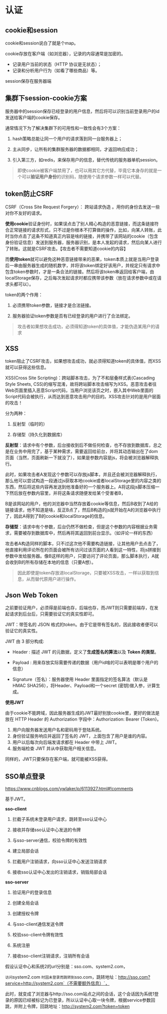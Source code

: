 # **认证**
## **cookie和session**
cookie和session说白了就是个map。

cookie存放在客户端（如浏览器），记录的内容通常是加密的。

- 记录用户当前的状态（HTTP 协议是无状态）；
- 记录和分析用户行为（如看了哪些商品）等。

session保存在服务器端

## **集群下session-cookie方案**
服务器中的session保存已经登录的用户信息，然后将可以识别当前登录用户的id发送给客户端的cookie保存。

通常情况下为了解决集群下的可用性和一致性会有3个方案：

1. hash策略总能让同一个用户的请求落到同一台服务器上；

2. 主从同步，让所有的集群服务器的数据都相同，才返回响应成功；

3. 引入第三方，如redis，来保存用户的信息，替代传统的服务器单机session。


>即使cookie被客户端禁用了，也可以用其它方代替，毕竟它本身存的就是一个可以**验证用户身份**的识别码，随便用个请求参数一样可以代替。

## **token防止CSRF**
CSRF（Cross Site Request Forgery）： 跨站请求伪造 。用你的身份去发送一些对你不友好的请求。

**使用cookie**验证身份时，如果误点击了别人精心构造的恶意链接，而这条链接符合正常链接的请求形式，只不过是你根本不打算做的操作，比如，向某人转账，此时当你点击了这条不知道真正内容是啥的链接，并携带了该网站的cookie（包含身份验证信息）发送到服务器，服务器识别，是本人发起的请求，然后向某人进行了转账。这就是CSRF攻击。【攻击者不需要知道cookie的内容】

而**使用token**就可以避免这种恶意链接带来的恶果，token本质上就是当用户登录后一串由服务器生成的随机数字，并将该token绑定好该用户，并规定只有请求中包含token参数时，才是一条合法的链接。然后将该token串返回给客户端，由localStorage保存，之后每次发起请求时都应携带该参数（放在请求参数中或在请求头都可以）。

token的两个作用：

1. 必须携带token参数，链接才是合法链接。

2. 服务器验证token参数是否有已经登录的用户进行了合法绑定。

>攻击者如果想攻击成功，必须得知道token的具体值，才能伪造某用户的请求

## **XSS**
token阻止了CSRF攻击，如果想攻击成功，就必须得知道token的具体值，而XSS就可以获得这些信息。

XSS(Cross Site Scripting)：跨站脚本攻击，为了不和层叠样式表(Cascading Style Sheets, CSS)的缩写混淆，故将跨站脚本攻击缩写为XSS。恶意攻击者往Web页面里插入恶意Script代码，当用户浏览该页之时，嵌入其中Web里面的Script代码会被执行，从而达到恶意攻击用户的目的。XSS攻击针对的是用户层面的攻击！

分为两种：

1. 反射型（临时的）

2. 存储型（持久化到数据库）

**反射型**：请求中有个参数，后台接收到后不做任何检查，也不存放到数据库，总之是在业务中用完了，基于某种需求，需要返回给前台，并将其动态输出在了dom页面（当然，页面刷新一下就没了），如果是参数内容是js，将会被浏览器解释执行。

此时，如果攻击者A发现这个参数可以存放js脚本，并且还会被浏览器解释执行，那么他可以尝试构造一段通过js获取本地cookie或者localStorage里的内容之类的东西，然后将这些内容再发送到他准备好的一个服务器上。A将这段js脚本压缩一下然后放在参数内容里，并将这条请求随便发给某个受害者B，

B是该网站的用户，他的浏览器中当然存放着cookie等信息，然后B收到了A给的链接请求，他不知道是啥，反正B点了，然后B构造的js就开始在A的浏览器中执行了，因此A得到了B的cookie和localStorage的信息。

**存储型**：请求中有个参数，后台仍然不做检查，但是这个参数的内容根据业务需求，需要被存到数据库中，然后再将其返回到前台显示。（如评论一样的东西）

攻击者A构造同样的脚本，只不过这次他不需要构造链接，让其他用户去点击了，他直接利用评论所在的页面会被所有访问过该页面的人看到这一特性，将js拼接到参数中发给服务器。像B这样的用户，只要访问了评论页面，那么脚本执行，A就会收到B的所有存储在本地的信息（只要A想）。

>因此即使是token存放进localStorage，只要被XSS攻击，一样以获取到信息，从而替代原用户进行操作。

## **Json Web Token**
之前要验证用户，必须得是前端也存，后端也存，而JWT则只需要前端存，在发起请求到后台后，只需要验证它的真实性即可。

JWT：带签名的 JSON 格式的token。由于它是带有签名的，因此接收者便可以验证它的真实性。

JWT 由 3 部分构成:

* Header : 描述 JWT 的元数据，定义了**生成签名的算法**以及 **Token 的类型**。

* Payload : 用来存放实际需要传递的数据（用户id啥的可以表明是哪个用户的信息）

* Signature（签名）：服务器使用 Header 里面指定的签名算法（默认是 HMAC SHA256），将Header、Payload和一个secret (密钥)做入参，计算生成。

**使用JWT**

由于cookie不能跨域，因此服务器生成的JWT最好别放cookie里，更好的做法是放在 HTTP Header 的 Authorization 字段中：Authorization: Bearer {Token}。

1. 用户向服务器发送用户名和密码用于登陆系统。
2. 身份验证服务响应并返回了签名的 JWT，上面包含了用户是谁的内容。
3. 用户以后每次向后端发请求都在 Header 中带上 JWT。
4. 服务端检查 JWT 并从中获取用户相关信息。

同样的，JWT只要保存在客户端，就可能被XSS获得。
## **SSO单点登录**
<https://www.cnblogs.com/ywlaker/p/6113927.html#!comments>

基于JWT。


**sso-client**

1. 拦截子系统未登录用户请求，跳转至sso认证中心

1. 接收并存储sso认证中心发送的令牌

1. 与sso-server通信，校验令牌的有效性

1. 建立局部会话

1. 拦截用户注销请求，向sso认证中心发送注销请求

1. 接收sso认证中心发出的注销请求，销毁局部会话



**sso-server**

1. 验证用户的登录信息

1. 创建全局会话

1. 创建授权令牌

1. 与sso-client通信发送令牌

1. 校验sso-client令牌有效性

1. 系统注册

1. 接收sso-client注销请求，注销所有会话


假设认证中心和系统2的url分别是：sso.com、system2.com，

`访问`system2.com `时因未登录而跳转到`sso.com，跳转地址：http://sso.com?service=http://system2.com`（不需要额外信息）`，

此时，就变成了浏览器与http://sso.com站点之间的会话，这个会话因为系统1登录的原因已经被标记为已登录，所以认证中心取一块令牌，根据service参数回跳，并附上令牌，回跳地址：http://system2.com?token=token

